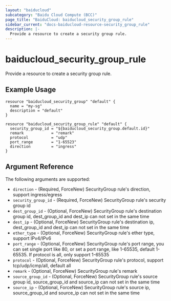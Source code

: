 ```yaml
---
layout: "baiducloud"
subcategory: "Baidu Cloud Compute (BCC)"
page_title: "BaiduCloud: baiducloud_security_group_rule"
sidebar_current: "docs-baiducloud-resource-security_group_rule"
description: |-
  Provide a resource to create a security group rule.
---
```


# baiducloud_security_group_rule

Provide a resource to create a security group rule.

## Example Usage

```hcl
resource "baiducloud_security_group" "default" {
  name = "my-sg"
  description = "default"
}

resource "baiducloud_security_group_rule" "default" {
  security_group_id = "${baiducloud_security_group.default.id}"
  remark            = "remark"
  protocol          = "udp"
  port_range        = "1-65523"
  direction         = "ingress"
}
```

## Argument Reference

The following arguments are supported:

* `direction` - (Required, ForceNew) SecurityGroup rule's direction, support ingress/egress
* `security_group_id` - (Required, ForceNew) SecurityGroup rule's security group id
* `dest_group_id` - (Optional, ForceNew) SecurityGroup rule's destination group id, dest_group_id and dest_ip can not set in the same time
* `dest_ip` - (Optional, ForceNew) SecurityGroup rule's destination ip, dest_group_id and dest_ip can not set in the same time
* `ether_type` - (Optional, ForceNew) SecurityGroup rule's ether type, support IPv4/IPv6
* `port_range` - (Optional, ForceNew) SecurityGroup rule's port range, you can set single port like 80, or set a port range, like 1-65535, default 1-65535. If protocol is all, only support 1-65535
* `protocol` - (Optional, ForceNew) SecurityGroup rule's protocol, support tcp/udp/icmp/all, default all
* `remark` - (Optional, ForceNew) SecurityGroup rule's remark
* `source_group_id` - (Optional, ForceNew) SecurityGroup rule's source group id, source_group_id and source_ip can not set in the same time
* `source_ip` - (Optional, ForceNew) SecurityGroup rule's source ip, source_group_id and source_ip can not set in the same time


